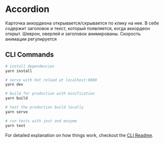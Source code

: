 # Accordion

Карточка аккордеона открывается/скрывается по клику на нее.
В себе содержит заголовок и текст, который появляется, когда аккордеон открыт.
Шеврон, оверлей и заголовок анимированы. Скорость анимации регулируется

## CLI Commands

``` bash
# install dependencies
yarn install

# serve with hot reload at localhost:8080
yarn dev

# build for production with minification
yarn build

# test the production build locally
yarn serve

# run tests with jest and enzyme
yarn test
```

For detailed explanation on how things work, checkout the [CLI Readme](https://github.com/developit/preact-cli/blob/master/README.md).
